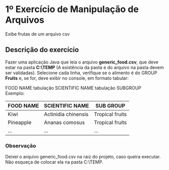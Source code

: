 # 1º Exercício de Manipulação de Arquivos
Exibe frutas de um arquivo csv

## Descrição do exercício
Fazer uma aplicação Java que leia o arquivo **generic_food.csv**, que deve estar na pasta **C:\TEMP** (A existência da pasta e do arquivo na pasta devem ser validadas). Selecione cada linha, verifique se o alimento é do GROUP **Fruits** e, se for, deve exibir no console, em formato tabular:

FOOD NAME tabulação SCIENTIFIC NAME tabulação SUBGROUP<br>
Exemplo:<br>

| FOOD NAME | SCIENTIFIC NAME     | SUB GROUP       |
|-----------|---------------------|-----------------|
| Kiwi      | Actinidia chinensis | Tropical fruits |
| Pineapple | Ananas comosus      | Tropical fruits |
| ...       | ...                 | ...             |

### Observação
Deixei o arquivo generic_food.csv na raiz do projeto, caso queira executar. <br>
Não esqueça de colocar ela na pasta C:\TEMP.
